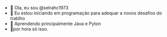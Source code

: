 - 👋 Ola, eu sou @selrahc1973
- 👀 Eu estou iniciando em programação para adequar a novos desafios do trablho
- 🌱 Aprendendo principalmente Java e Pyton
- 💞️por hora só isso.


